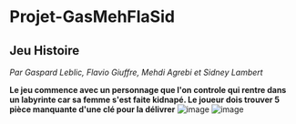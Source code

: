 # Projet-GasMehFlaSid
## Jeu Histoire
*Par Gaspard Leblic, Flavio Giuffre, Mehdi Agrebi et Sidney Lambert*

**Le jeu commence avec un personnage que l'on controle qui rentre dans un labyrinte car sa femme s'est faite kidnapé. Le joueur dois trouver 5 pièce manquante d'une clé pour la délivrer**
![image](https://github.com/user-attachments/assets/a878b70e-a7e7-4cf9-a032-5a6d7371134e)
![image](https://github.com/user-attachments/assets/81fe90ba-0cbc-4f9a-aca0-8b6937e0c722)
